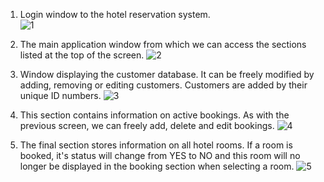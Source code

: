 
1) Login window to the hotel reservation system.     
![1](https://user-images.githubusercontent.com/61251819/117585512-251bb580-b113-11eb-94ea-f51d888fcba0.png)

2) The main application window from which we can access the sections listed at the top of the screen.
![2](https://user-images.githubusercontent.com/61251819/117585544-54322700-b113-11eb-90bc-c98a044359ca.png)

3) Window displaying the customer database. It can be freely modified by adding, removing or editing customers. Customers are added by their unique ID numbers.
![3](https://user-images.githubusercontent.com/61251819/117585606-a3785780-b113-11eb-983c-19b4e73a2ec1.png)

4) This section contains information on active bookings. As with the previous screen, we can freely add, delete and edit bookings.
![4](https://user-images.githubusercontent.com/61251819/117585669-f225f180-b113-11eb-96e6-e1adcfca105e.png)

5) The final section stores information on all hotel rooms. If a room is booked, it's status will change from YES to NO and this room will no longer be displayed in the booking section when selecting a room.
![5](https://user-images.githubusercontent.com/61251819/117585728-3618f680-b114-11eb-82ff-ac2c9b52e307.png)








